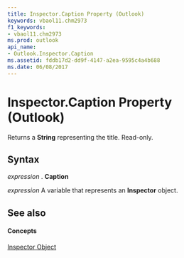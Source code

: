 ```yaml
---
title: Inspector.Caption Property (Outlook)
keywords: vbaol11.chm2973
f1_keywords:
- vbaol11.chm2973
ms.prod: outlook
api_name:
- Outlook.Inspector.Caption
ms.assetid: fddb17d2-dd9f-4147-a2ea-9595c4a4b688
ms.date: 06/08/2017
---
```



# Inspector.Caption Property (Outlook)

Returns a **String** representing the title. Read-only.


## Syntax

 _expression_ . **Caption**

 _expression_ A variable that represents an **Inspector** object.


## See also


#### Concepts


[Inspector Object](inspector-object-outlook.md)

